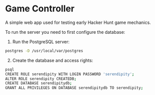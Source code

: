 # Game Controller

A simple web app used for testing early Hacker Hunt game mechanics.

To run the server you need to first configure the database:

1. Run the PostgreSQL server:
```bash
postgres -D /usr/local/var/postgres
```

2. Create the database and access rights:
```bash
psql
CREATE ROLE serendipity WITH LOGIN PASSWORD 'serendipity';
ALTER ROLE serendipity CREATEDB;
CREATE DATABASE serendipitydb;
GRANT ALL PRIVILEGES ON DATABASE serendipitydb TO serendipity;
```
